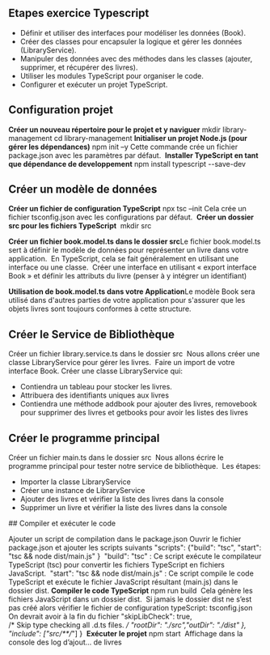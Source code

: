 ## Etapes exercice Typescript

- Définir et utiliser des interfaces pour modéliser les données (Book).​
- Créer des classes pour encapsuler la logique et gérer les données (LibraryService).​
- Manipuler des données avec des méthodes dans les classes (ajouter, supprimer, et récupérer des livres).​
- Utiliser les modules TypeScript pour organiser le code.​
- Configurer et exécuter un projet TypeScript.

## Configuration projet 

**Créer un nouveau répertoire pour le projet et y naviguer​**
mkdir library-management​
cd library-management​
​
**Initialiser un projet Node.js (pour gérer les dépendances)​**
npm init –y​
Cette commande crée un fichier package.json avec les paramètres par défaut.​
​
**Installer TypeScript en tant que dépendance de developpement​**
npm install typescript --save-dev

## Créer un modèle de données

**Créer un fichier de configuration TypeScript**​
npx tsc –init​
Cela crée un fichier tsconfig.json avec les configurations par défaut.​
​
**Créer un dossier src pour les fichiers TypeScript** ​
mkdir src

**Créer un fichier book.model.ts dans le dossier src​**
Le fichier book.model.ts sert à définir le modèle de données pour représenter un livre dans votre application. ​
En TypeScript, cela se fait généralement en utilisant une interface ou une classe.​
​
Créer une interface en utilisant « export interface Book » et définir les attributs du livre (penser à y intégrer un identifiant)​

**Utilisation de book.model.ts dans votre Application​**
Le modèle Book sera utilisé dans d'autres parties de votre application pour s'assurer que les objets livres sont toujours conformes à cette structure. ​

## Créer le Service de Bibliothèque

Créer un fichier library.service.ts dans le dossier src​
​
Nous allons créer une classe LibraryService pour gérer les livres.​
​
Faire un import de votre interface Book.​
Créer une classe LibraryService qui:​
- Contiendra un tableau pour stocker les livres.​
- Attribuera des identifiants uniques aux livres​
- Contiendra une méthode addbook pour ajouter des livres, removebook pour supprimer des livres et getbooks pour avoir les listes des livres

## Créer le programme principal

Créer un fichier main.ts dans le dossier src​
​
Nous allons écrire le programme principal pour tester notre service de bibliothèque.​
​
Les étapes:​
- Importer la classe LibraryService​
- Créer une instance de LibraryService​
- Ajouter des livres et  vérifier la liste des livres dans la console​
- Supprimer un livre et vérifier la liste des livres dans la console​


​## Compiler et exécuter le code

Ajouter un script de compilation dans le package.json​
Ouvrir le fichier package.json et ajouter les scripts suivants​
"scripts": {​
  "build": "tsc",​
  "start": "tsc && node dist/main.js"​
}​
​
"build": "tsc" : Ce script exécute le compilateur TypeScript (tsc) pour convertir les fichiers TypeScript en fichiers JavaScript.​
​
"start": "tsc && node dist/main.js" : Ce script compile le code TypeScript et exécute le fichier JavaScript résultant (main.js) dans le dossier dist.​
​
**Compiler le code TypeScript​**
npm run build​
​
Cela génère les fichiers JavaScript dans un dossier dist.​
​
Si jamais le dossier dist ne s’est pas créé alors vérifier le fichier de configuration typeScript: tsconfig.json​
On devrait avoir à la fin du fichier​
    "skipLibCheck": true,                            
    /* Skip type checking all .d.ts files. */​
    "rootDir": "./src",​
    "outDir": "./dist"​
  },​
  "include": ["src/**/*"]​
}​
​
**​Exécuter le projet​**
npm start​
​
Affichage dans la console des log d’ajout… de livres​


 ​
​
​
​
​

